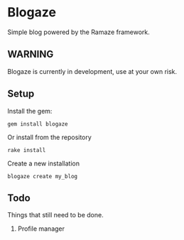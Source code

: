 Blogaze
========

Simple blog powered by the Ramaze framework.

WARNING
-------

Blogaze is currently in development, use at your own risk.

Setup
------

Install the gem:

    gem install blogaze

Or install from the repository

    rake install

Create a new installation

    blogaze create my_blog

Todo
------

Things that still need to be done.

1. Profile manager
